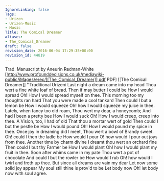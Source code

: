 ```yaml
---
IgnoreLinking: false
Tags:
- Urizen
- Urizen-Music
- Music
Title: The Comical Dreamer
aliases:
- The_Comical_Dreamer
draft: false
revision_date: 2016-06-04 17:29:35+00:00
revision_id: 44819
---
```


Trad.
Manuscript by Aneurin Redman-White [http://www.profounddecisions.co.uk/mediawiki-public/iMages/e/ec/[[The_Comical_Dreamer]].pdf PDF]
[[The Comical Dreamer]]
''Traditional Urizeni
Last night a dream came into my head
Thou wert a fine white loaf of bread.
Then if may butter I could be
How I would spread
Oh! How I would spread myself on thee.
This morning too my thoughts ran hard
That you were made a cool tankard
Then could I but a lemon be
How I would squeeze
Oh! how I would squeeze my juice in thee.
Lately, when fancy too did roam,
Thou wert my dear, a honeycomb;
And had I been a pretty bee
How I would suck
Oh! How I would creep, creep into thee.
A Vision, too, I had of old
That thou a mortar wert of gold
Then could I but the pestle be
How I would pound
Oh! How I would pound my spice in thee.	
Once joy in dreaming did I meet,
Thou wert a bowl of Brandy sweet.
Oh! could I then the ladle be
How would I pour
O! how would I pour out joys from thee.
Another time by charm divine
I dreamt thou wert an orchard fine
Then could I but thy Farmer be
How I would plant
Oh! how I would plant my fruit in thee.
Soon after whims came in my pate
Thou wert a pot of chocolate
And could I but the rowler be
How would I rub
Oh! how would I twirl and froth up thee.
But since all dreams are vain my dear
Let now some solid joy appear
My soul still thine is prov'd to be
Let body now
Oh! let body now with soul agree.